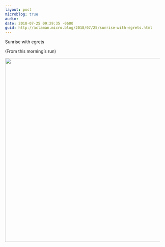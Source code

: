 ```yaml
---
layout: post
microblog: true
audio: 
date: 2018-07-25 09:29:35 -0600
guid: http://aclaman.micro.blog/2018/07/25/sunrise-with-egrets.html
---
```

Sunrise with egrets

(From this morning’s run)

<img src="http://micro.alexclaman.com/uploads/2018/fcc728e8f0.jpg" width="600" height="600" />
